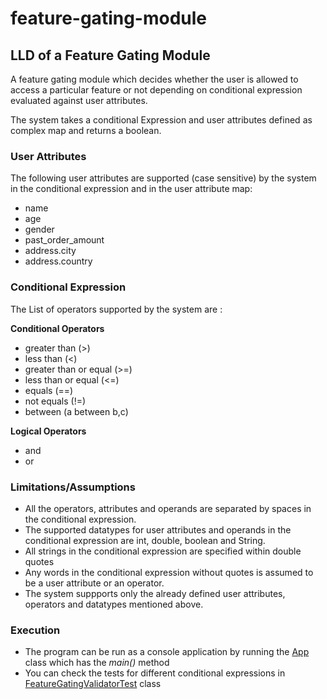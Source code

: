 # feature-gating-module
## LLD of a Feature Gating Module

A feature gating module which decides whether the user is allowed to access a particular feature or not depending on conditional expression evaluated against user attributes.

The system takes a conditional Expression and user attributes defined as
complex map and returns a boolean.
### User Attributes

The following user attributes are supported (case sensitive) by the system in the conditional expression and in the user attribute map:
* name
* age
* gender
* past_order_amount
* address.city
* address.country

### Conditional Expression

The List of operators supported by the system are :

**Conditional Operators**
* greater than (>)
* less than (<)
* greater than or equal (>=)
* less than or equal (<=)
* equals (==)
* not equals (!=)
* between (a between b,c)

**Logical Operators**
* and
* or

### Limitations/Assumptions

* All the operators, attributes and operands are separated by spaces in the conditional expression.
* The supported datatypes for user attributes and operands in the conditional expression are int, double, boolean and String. 
* All strings in the conditional expression are specified within double quotes
* Any words in the conditional expression without quotes is assumed to be a user attribute or an operator. 
* The system suppports only the already defined user attributes, operators and datatypes mentioned above. 

### Execution

* The program can be run as a console application by running the [App](https://github.com/ishanroy/feature-gating-module/blob/feature-gating/src/main/java/com/isroy/dev/App.java) class which has the *main()* method
* You can check the tests for different conditional expressions in [FeatureGatingValidatorTest](https://github.com/ishanroy/feature-gating-module/blob/feature-gating/src/test/java/com/isroy/dev/feature/gate/FeatureGatingValidatorTest.java) class






